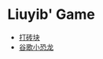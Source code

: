 # Liuyib' Game

- [打砖块](https://liuyib.github.io/game/breakout/)
- [谷歌小恐龙](https://liuyib.github.io/game/google-dino/)
